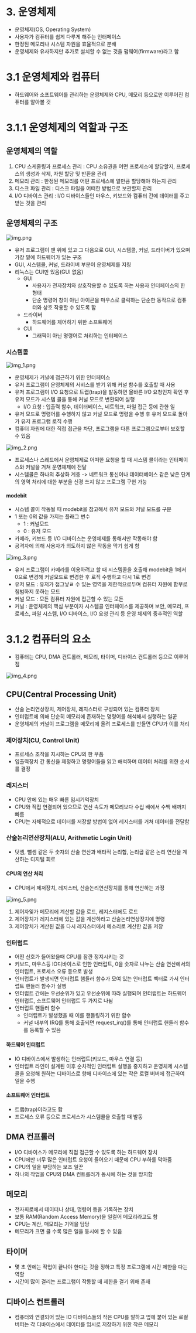# 3. 운영체제
- 운영체제(OS, Operating System)
- 사용자가 컴퓨터를 쉽게 다루게 해주는 인터페이스
- 한정된 메모리나 시스템 자원을 효율적으로 분배
- 운영체제와 유사하지만 추가로 설치할 수 없는 것을 펌웨어(firmware)라고 함

# 3.1 운영체제와 컴퓨터
- 하드웨어와 소프트웨어를 관리하는 운영체제와 CPU, 메모리 등으로만 이루어진 컴퓨터를 알아볼 것

# 3.1.1 운영체제의 역할과 구조
## 운영체제의 역할
1. CPU 스케줄링과 프로세스 관리 : CPU 소유권을 어떤 프로세스에 할당할지, 프로세스의 생성과 삭제, 자원 할당 및 반환을 관리
2. 메모리 관리 : 한정된 메모리를 어떤 프로세스에 얼만큼 할당해야 하는지 관리
3. 디스크 파일 관리 : 디스크 파일을 어떠한 방법으로 보관할지 관리
4. I/O 디바이스 관리 : I/O 디바이스들인 마우스, 키보드와 컴퓨터 간에 데이터를 주고받는 것을 관리

## 운영체제의 구조
![img.png](imgs/img.png)

- 유저 프로그램이 맨 위에 있고 그 다음으로 GUI, 시스템콜, 커널, 드라이버가 있으며 가장 밑에 하드웨어가 있는 구조
- GUI, 시스템콜, 커널, 드라이버 부분이 운영체제를 지칭
- 리눅스는 CUI만 있음(GUI 없음)
  - GUI
    - 사용자가 전자장치와 상호작용할 수 있도록 하는 사용자 인터페이스의 한 형태
    - 단순 명령어 창이 아닌 아이콘을 마우스로 클릭하는 단순한 동작으로 컴퓨터와 상호 작용할 수 있도록 함
  - 드라이버
    - 하드웨어를 제어하기 위한 소프트웨어
  - CUI
    - 그래픽이 아닌 명령어로 처리하는 인터페이스

### 시스템콜
![img_1.png](imgs/img_1.png)

- 운영체제가 커널에 접근하기 위한 인터페이스
- 유저 프로그램이 운영체제의 서비스를 받기 위해 커널 함수를 호출할 때 사용
- 유저 프로그램이 I/O 요청으로 트랩(trap)을 발동하면 올바른 I/O 요청인지 확인 후 유저 모드가 시스템 콜을 통해 커널 모드로 변환되어 실행
  - I/O 요청 : 입출력 함수, 데이터베이스, 네트워크, 파일 접근 등에 관한 일
- 유저 모드로 명령어를 수행하지 않고 커널 모드로 명령을 수행 후 유저 모드로 돌아가 유저 프로그램 로직 수행
- 컴퓨터 자원에 대한 직접 접근을 차단, 프로그램을 다른 프로그램으로부터 보호할 수 있음

![img_2.png](imgs/img_2.png)

- 프로세스나 스레드에서 운영체제로 어떠한 요청을 할 때 시스템 콜이라는 인터페이스와 커널을 거쳐 운영체제에 전달
- 시스템콜은 하나의 추상화 계층 -> 네트워크 통신이나 데이터베이스 같은 낮은 단계의 영역 처리에 대한 부분을 신경 쓰지 않고 프로그램 구현 가능

#### modebit
- 시스템 콜이 작동될 때 modebit을 참고해서 유저 모드와 커널 모드를 구분
- 1 또는 0의 값을 가지는 플래그 변수
  - 1 : 커널모드
  - 0 : 유저 모드
- 카메라, 키보드 등 I/O 디바이스는 운영체제를 통해서만 작동해야 함
- 공격자에 의해 사용자가 의도하지 않은 작동을 막기 쉽게 함

![img_3.png](imgs/img_3.png)

- 유저 프로그램이 카메라를 이용하려고 할 때 시스템콜을 호출해 modebit을 1에서 0으로 변경해 커널모드로 변경한 후 로직 수행하고 다시 1로 변경
- 유저 모드 : 유저가 접그낳ㄹ 수 있는 영역을 제한적으로두며 컴퓨터 자원에 함부로 침범하지 못하는 모드
- 커널 모드 : 모든 컴퓨터 자원에 접근할 수 있는 모든
- 커널 : 운영체제의 핵심 부분이자 시스템콜 인터페이스를 제공하며 보안, 메모리, 프로세스, 파일 시스템, I/O 디바이스, I/O 요청 관리 등 운영 체제의 중추적인 역할

# 3.1.2 컴퓨터의 요소
- 컴퓨터는 CPU, DMA 컨트롤러, 메모리, 타이머, 디바이스 컨트롤러 등으로 이루어짐

![img_4.png](imgs/img_4.png)

## CPU(Central Processing Unit)
- 산술 논리연상장치, 제어장치, 레지스터로 구성되어 있는 컴퓨터 장치
- 인터럽트에 의해 단순히 메모리에 존재하는 명령어를 해석해서 실행하는 일꾼
- 운영체제의 커널이 프로그램을 메모리에 올려 프로세스를 만들면 CPU가 이를 처리

### 제어장치(CU, Control Unit)
- 프로세스 조작을 지시하는 CPU의 한 부품
- 입출력장치 간 통신을 제정하고 명령어들을 읽고 해석하며 데이터 처리를 위한 순서를 결정

### 레지스터
- CPU 안에 있는 매우 빠른 임시기억장치
- CPU와 직접 연결되어 있으므로 연산 속도가 메모리보다 수십 배에서 수백 배까지 빠름
- CPU는 자체적으로 데이터를 저장할 방법이 없어 레지스터를 거쳐 데이터를 전달함

### 산술논리연산장치(ALU, Arithmetic Login Unit)
- 덧셈, 뺄셈 같은 두 숫자의 산술 연산과 배타적 논리합, 논리곱 같은 논리 연산을 계산하는 디지털 회로

#### CPU의 연산 처리
- CPU에서 제저장치, 레지스터, 산술논리연산장치를 통해 연산하는 과정

![img_5.png](imgs/img_5.png)

1. 제어자잋가 메모리에 계산할 값을 로드, 레지스터에도 로드
2. 제어장치가 레지스터에 있는 값을 계산하라고 산술논리연상장치에 명령
3. 제어장치가 계산된 값을 다시 레지스터에서 메소리로 계산한 값을 저장

### 인터럽트
- 어떤 신호가 들어왔을때 CPU를 잠깐 정지시키는 것
- 키보드, 마우스등 IO디바이스로 인한 인터럽트, 0을 숫자로 나누는 산술 연산에서의 인터럽트, 프로세스 오류 등으로 발생
- 인터럽트가 발생되면 인터럽트 햄들러 함수가 모여 있는 인터럽트 벡터로 가서 인터럽트 핸들러 함수가 실행
- 인터럽트 간에는 우선순위가 있고 우선순위에 따라 실행되며 인터럽트는 하드웨어 인터럽트, 소프트웨어 인터럽트 두 가지로 나뉨
- 인터럽트 핸들러 함수
  - 인터럽트가 발생했을 때 이를 핸들링하기 위한 함수
  - 커널 내부의 IRQ를 통해 호출되면 request_irq()를 통해 인터럽트 핸들러 함수를 등록할 수 있음

#### 하드웨어 인터럽트
- IO 디바이스에서 발생하는 인터럽트(키보드, 마우스 연결 등)
- 인터럽트 라인이 설계된 이후 순차적인 인터럽트 실행을 중지하고 운영체제 시스템콜을 요청해 원하는 디바이스로 향해 디바이스에 있는 작은 로컬 버버에 접근하여 일을 수행

#### 소프트웨어 인터럽트
- 트랩(trap)이라고도 함
- 프로세스 오류 등으로 프로세스가 시스템콜을 호출할 때 발동

## DMA 컨프롤러
- I/O 디바이스가 메모리에 직접 접근할 수 있도록 하는 하드웨어 장치
- CPU에만 너무 많은 인터럽트 요청이 들어오기 때문에 CPU 부하를 막아줌
- CPU의 일을 부담하는 보조 일꾼
- 하나의 작업을 CPU와 DMA 컨트롤러가 동시에 하는 것을 방지함

## 메모리
- 전자회로에서 데이터나 상태, 명령어 등을 기록하는 장치
- 보통 RAM(Random Access Memory)을 일컬어 메모리라고도 함
- CPU는 계산, 매모리는 기억을 담당
- 메모리가 크면 클 수록 많은 일을 동시에 할 수 있음

## 타이머
- 몇 초 안에는 작업이 끝나야 한다는 것을 정하고 특정 프로그램에 시간 제한을 다는 역할
- 시간이 많이 걸리는 프로그램이 작동할 때 제한을 걸기 위해 존재

## 디바이스 컨트롤러
- 컴퓨터와 연결되어 있는 IO 디바이스들의 작은 CPU를 말하고 옆에 붙어 있는 로컬 버퍼는 각 디바이스에서 데이터를 임시로 저장하기 위한 작은 메모리